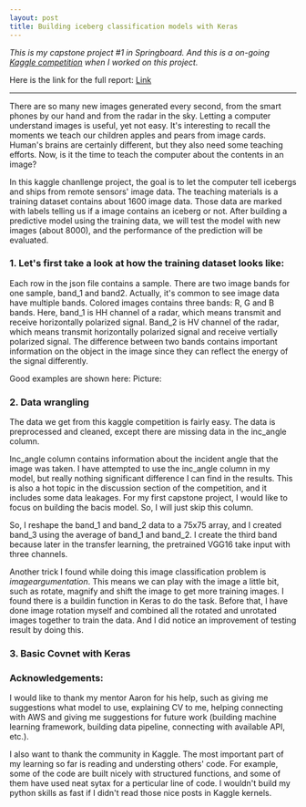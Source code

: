 ```yaml
---
layout: post
title: Building iceberg classification models with Keras
---
```


*This is my capstone project #1 in Springboard. And this is a on-going [Kaggle competition](https://www.kaggle.com/c/statoil-iceberg-classifier-challenge) when I worked on this project.*

Here is the link for the full report: [Link](https://github.com/yaqiongz/aws/blob/master/FinalReport/FinalR_AWS.ipynb)

---

There are so many new images generated every second, from the smart phones by our hand and from the radar in the sky. Letting a computer understand images is useful, yet not easy. It's interesting to recall the moments we teach our children apples and pears from image cards. Human's brains are certainly different, but they also need some teaching efforts. Now, is it the time to teach the computer about the contents in an image?

In this kaggle chanllenge project, the goal is to let the computer tell icebergs and ships from remote sensors' image data. The teaching materials is a training dataset contains about 1600 image data. Those data are marked with labels telling us if a image contains an iceberg or not. After building a predictive model using the training data, we will test the model with new images (about 8000), and the performance of the prediction will be evaluated. 

### 1. Let's first take a look at how the training dataset looks like:

Each row in the json file contains a sample. There are two image bands for one sample, band_1 and band2. Actually, it's common to see image data have multiple bands. Colored images contains three bands: R, G and B bands. Here, band_1 is HH channel of a radar, which means transmit and receive horizontally polarized signal. Band_2 is HV channel of the radar, which means transmit horizontally polarized signal and receive vertially polarized signal. The difference between two bands contains important information on the object in the image since they can reflect the energy of the signal differently.

Good examples are shown here: Picture:

### 2. Data wrangling 

The data we get from this kaggle competition is fairly easy. The data is preprocessed and cleaned, except there are missing data in the inc_angle column.

Inc_angle column contains information about the incident angle that the image was taken. I have attempted to use the inc_angle column in my model, but really nothing significant difference I can find in the results. This is also a hot topic in the discussion section of the competition, and it includes some data leakages. For my first capstone project, I would like to focus on building the bacis model. So, I will just skip this column.

So, I reshape the band_1 and band_2 data to a 75x75 array, and I created band_3 using the average of band_1 and band_2. I create the third band because later in the transfer learning, the pretrained VGG16 take input with three channels.

Another trick I found while doing this image classification problem is *imageargumentation*. This means we can play with the image a little bit, such as rotate, magnify and shift the image to get more training images. I found there is a buildin function in Keras to do the task. Before that, I have done image rotation myself and combined all the rotated and unrotated images together to train the data. And I did notice an improvement of testing result by doing this.

### 3. Basic Covnet with Keras



### Acknowledgements: 
I would like to thank my mentor Aaron for his help, such as giving me suggestions what model to use, explaining CV to me, helping connecting with AWS and giving me suggestions for future work (building machine learning framework, building data pipeline, connecting with available API, etc.). 

I also want to thank the community in Kaggle. The most important part of my learning so far is reading and understing others' code. For example, some of the code are built nicely with structured functions, and some of them have used neat sytax for a perticular line of code. I wouldn't build my python skills as fast if I didn't read those nice posts in Kaggle kernels.

 
